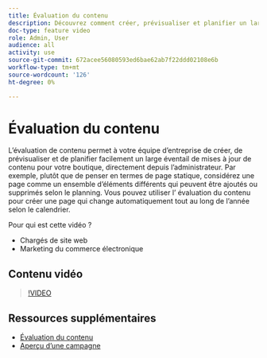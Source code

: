 ```yaml
---
title: Évaluation du contenu
description: Découvrez comment créer, prévisualiser et planifier un large éventail de mises à jour de contenu pour votre boutique, directement depuis l’administrateur.
doc-type: feature video
role: Admin, User
audience: all
activity: use
source-git-commit: 672acee56080593ed6bae62ab7f22ddd02108e6b
workflow-type: tm+mt
source-wordcount: '126'
ht-degree: 0%

---
```


# Évaluation du contenu

L’évaluation de contenu permet à votre équipe d’entreprise de créer, de prévisualiser et de planifier facilement un large éventail de mises à jour de contenu pour votre boutique, directement depuis l’administrateur. Par exemple, plutôt que de penser en termes de page statique, considérez une page comme un ensemble d’éléments différents qui peuvent être ajoutés ou supprimés selon le planning. Vous pouvez utiliser l’ évaluation du contenu pour créer une page qui change automatiquement tout au long de l’année selon le calendrier.

Pour qui est cette vidéo ?

- Chargés de site web
- Marketing du commerce électronique

## Contenu vidéo

>[!VIDEO](https://video.tv.adobe.com/v/343784?quality=12&learn=on)

## Ressources supplémentaires

- [Évaluation du contenu](https://docs.magento.com/user-guide/cms/content-staging.html)
- [Aperçu d’une campagne](https://docs.magento.com/user-guide/cms/content-staging-preview.html)
